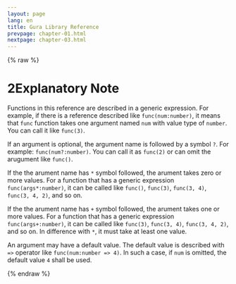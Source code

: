 ```yaml
---
layout: page
lang: en
title: Gura Library Reference
prevpage: chapter-01.html
nextpage: chapter-03.html
---
```

{% raw %}
<h1><span class="caption-index-1">2</span><a name="anchor-2"></a>Explanatory Note</h1>
<p>
Functions in this reference are described in a generic expression. For example, if there is a reference described like <code>func(num:number)</code>, it means that <code>func</code> function takes one argument named <code>num</code> with value type of <code>number</code>. You can call it like <code>func(3)</code>.
</p>
<p>
If an argument is optional, the argument name is followed by a symbol <code>?</code>. For example: <code>func(num?:number)</code>. You can call it as <code>func(2)</code> or can omit the arugument like <code>func()</code>.
</p>
<p>
If the the arument name has <code>*</code> symbol followed, the arument takes zero or more values. For a function that has a generic expression <code>func(args*:number)</code>, it can be called like <code>func()</code>, <code>func(3)</code>, <code>func(3, 4)</code>, <code>func(3, 4, 2)</code>, and so on.
</p>
<p>
If the the arument name has <code>+</code> symbol followed, the arument takes one or more values. For a function that has a generic expression <code>func(args+:number)</code>, it can be called like <code>func(3)</code>, <code>func(3, 4)</code>, <code>func(3, 4, 2)</code>, and so on. In difference with <code>*</code>, it must take at least one value.
</p>
<p>
An argument may have a default value. The default value is described with <code>=&gt;</code> operator like <code>func(num:number =&gt; 4)</code>. In such a case, if <code>num</code> is omitted, the default value <code>4</code> shall be used.
</p>
<p />

{% endraw %}
